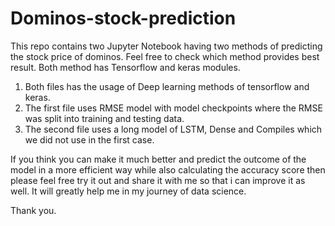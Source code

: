 # Dominos-stock-prediction
This repo contains two Jupyter Notebook having two methods of predicting the stock price of dominos. Feel free to check which method provides best result. Both method has Tensorflow and keras modules.

1. Both files has the usage of Deep learning methods of tensorflow and keras.
2. The first file uses RMSE model with model checkpoints where the RMSE was split into training and testing data.
3. The second file uses a long model of LSTM, Dense and Compiles which we did not use in the first case.


If you think you can make it much better and predict the outcome of the model in a more efficient way while also calculating the accuracy score then please feel free try it out and share it with me so that i can improve it as well. It will greatly help me in my journey of data science.

Thank you.
